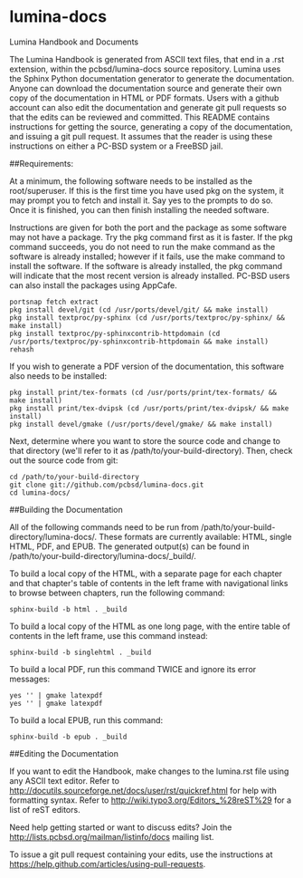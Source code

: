 # lumina-docs
Lumina Handbook and Documents


The Lumina Handbook is generated from ASCII text files, that end in a .rst extension, within the pcbsd/lumina-docs source repository. Lumina uses the
Sphinx Python documentation generator to generate the documentation. Anyone can download the documentation source and generate their own copy of
the documentation in HTML or PDF formats. Users with a github account can also edit the documentation and generate git pull requests so that the edits can be
reviewed and committed. This README contains instructions for getting the source, generating a copy of the documentation, and issuing a git pull request. It
assumes that the reader is using these instructions on either a PC-BSD system or a FreeBSD jail.

##Requirements:

At a minimum, the following software needs to be installed as the root/superuser. If this is the first time you have used pkg on the system, it may prompt
you to fetch and install it. Say yes to the prompts to do so. Once it is finished, you can then finish installing the needed software.

Instructions are given for both the port and the package as some software may not have a package. Try the pkg command first as it is faster. If the pkg
command succeeds, you do not need to run the make command as the software is already installed; however if it fails, use the make command to install the
software. If the software is already installed, the pkg command will indicate that the most recent version is already installed. PC-BSD users can also
install the packages using AppCafe.

```
portsnap fetch extract
pkg install devel/git (cd /usr/ports/devel/git/ && make install)
pkg install textproc/py-sphinx (cd /usr/ports/textproc/py-sphinx/ && make install)
pkg install textproc/py-sphinxcontrib-httpdomain (cd /usr/ports/textproc/py-sphinxcontrib-httpdomain && make install)
rehash
```

If you wish to generate a PDF version of the documentation, this software also needs to be installed:

```
pkg install print/tex-formats (cd /usr/ports/print/tex-formats/ && make install)
pkg install print/tex-dvipsk (cd /usr/ports/print/tex-dvipsk/ && make install)
pkg install devel/gmake (/usr/ports/devel/gmake/ && make install)
```

Next, determine where you want to store the source code and change to that directory (we'll refer to it as /path/to/your-build-directory). Then, check out the
source code from git:

```
cd /path/to/your-build-directory
git clone git://github.com/pcbsd/lumina-docs.git
cd lumina-docs/
```

##Building the Documentation

All of the following commands need to be run from /path/to/your-build-directory/lumina-docs/. These formats are currently available: HTML, single
HTML, PDF, and EPUB. The generated output(s) can be found in /path/to/your-build-directory/lumina-docs/_build/.

To build a local copy of the HTML, with a separate page for each chapter and that chapter's table of contents in the left frame with navigational links
to browse between chapters, run the following command:

```
sphinx-build -b html . _build
```

To build a local copy of the HTML as one long page, with the entire table of contents in the left frame, use this command instead:

```
sphinx-build -b singlehtml . _build
```

To build a local PDF, run this command TWICE and ignore its error messages:

```
yes '' | gmake latexpdf
yes '' | gmake latexpdf
```

To build a local EPUB, run this command:

```
sphinx-build -b epub . _build
```

##Editing the Documentation

If you want to edit the Handbook, make changes to the lumina.rst file using any ASCII text editor.
Refer to http://docutils.sourceforge.net/docs/user/rst/quickref.html for help with formatting syntax.
Refer to http://wiki.typo3.org/Editors_%28reST%29 for a list of reST editors.

Need help getting started or want to discuss edits? Join the http://lists.pcbsd.org/mailman/listinfo/docs mailing list.

To issue a git pull request containing your edits, use the instructions at https://help.github.com/articles/using-pull-requests.
